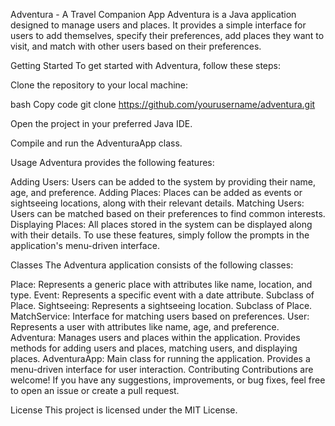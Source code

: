 Adventura - A Travel Companion App
Adventura is a Java application designed to manage users and places. It provides a simple interface for users to add themselves, specify their preferences, add places they want to visit, and match with other users based on their preferences.

Getting Started
To get started with Adventura, follow these steps:

Clone the repository to your local machine:

bash
Copy code
git clone https://github.com/yourusername/adventura.git

Open the project in your preferred Java IDE.

Compile and run the AdventuraApp class.

Usage
Adventura provides the following features:

Adding Users: Users can be added to the system by providing their name, age, and preference.
Adding Places: Places can be added as events or sightseeing locations, along with their relevant details.
Matching Users: Users can be matched based on their preferences to find common interests.
Displaying Places: All places stored in the system can be displayed along with their details.
To use these features, simply follow the prompts in the application's menu-driven interface.

Classes
The Adventura application consists of the following classes:

Place: Represents a generic place with attributes like name, location, and type.
Event: Represents a specific event with a date attribute. Subclass of Place.
Sightseeing: Represents a sightseeing location. Subclass of Place.
MatchService: Interface for matching users based on preferences.
User: Represents a user with attributes like name, age, and preference.
Adventura: Manages users and places within the application. Provides methods for adding users and places, matching users, and displaying places.
AdventuraApp: Main class for running the application. Provides a menu-driven interface for user interaction.
Contributing
Contributions are welcome! If you have any suggestions, improvements, or bug fixes, feel free to open an issue or create a pull request.

License
This project is licensed under the MIT License.
